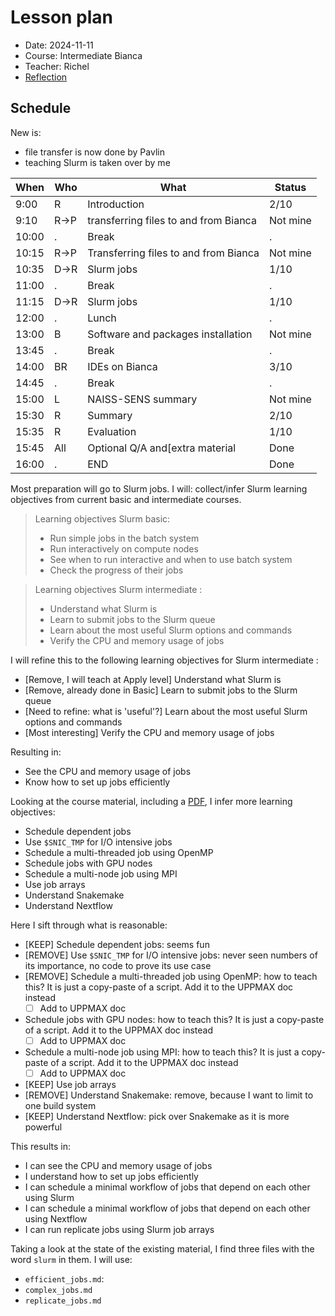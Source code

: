 # Lesson plan

- Date: 2024-11-11
- Course: Intermediate Bianca
- Teacher: Richel
- [Reflection](../../reflections/20241111/20241111_richel.md)

## Schedule

New is:

- file transfer is now done by Pavlin
- teaching Slurm is taken over by me

When | Who  | What                                 |Status
-----|------|--------------------------------------|------
9:00 | R    | Introduction                         |2/10
9:10 | R->P | transferring files to and from Bianca|Not mine
10:00| .    | Break                                |.
10:15| R->P | Transferring files to and from Bianca|Not mine
10:35| D->R | Slurm jobs                           |1/10
11:00| .    | Break                                |.
11:15| D->R | Slurm jobs                           |1/10
12:00| .    | Lunch                                |.
13:00| B    | Software and packages installation   |Not mine
13:45| .    | Break                                |.
14:00| BR   | IDEs on Bianca                       |3/10
14:45| .    | Break                                |.
15:00| L    | NAISS-SENS summary                   |Not mine
15:30| R    | Summary                              |2/10
15:35| R    | Evaluation                           |1/10
15:45| All  | Optional Q/A and[extra material      |Done
16:00| .    | END                                  |Done

Most preparation will go to Slurm jobs. I will:
collect/infer Slurm learning objectives from current
basic and intermediate courses.

> Learning objectives Slurm basic:
>
> - Run simple jobs in the batch system
> - Run interactively on compute nodes
> - See when to run interactive and when to use batch system
> - Check the progress of their jobs

> Learning objectives Slurm intermediate  :
>
> - Understand what Slurm is
> - Learn to submit jobs to the Slurm queue
> - Learn about the most useful Slurm options and commands
> - Verify the CPU and memory usage of jobs

I will refine this to the following learning objectives
for Slurm intermediate  :

- [Remove, I will teach at Apply level] Understand what Slurm is
- [Remove, already done in Basic] Learn to submit jobs to the Slurm queue
- [Need to refine: what is 'useful'?] Learn about the most useful Slurm options and commands
- [Most interesting] Verify the CPU and memory usage of jobs

Resulting in:

- See the CPU and memory usage of jobs
- Know how to set up jobs efficiently

Looking at the course material, including a
[PDF](https://github.com/UPPMAX/bianca_workshops/blob/main/docs/presentations/Bianca-Slurm-2023-12-Diana.pdf),
I infer more learning objectives:

- Schedule dependent jobs
- Use `$SNIC_TMP` for I/O intensive jobs
- Schedule a multi-threaded job using OpenMP
- Schedule jobs with GPU nodes
- Schedule a multi-node job using MPI
- Use job arrays
- Understand Snakemake
- Understand Nextflow

Here I sift through what is reasonable:

- [KEEP] Schedule dependent jobs: seems fun
- [REMOVE] Use `$SNIC_TMP` for I/O intensive jobs: never seen numbers of its
  importance, no code to prove its use case
- [REMOVE] Schedule a multi-threaded job using OpenMP: how to teach this?
  It is just a copy-paste of a script. Add it to the UPPMAX doc instead
  - [ ] Add to UPPMAX doc
- Schedule jobs with GPU nodes: how to teach this?
  It is just a copy-paste of a script. Add it to the UPPMAX doc instead
  - [ ] Add to UPPMAX doc
- Schedule a multi-node job using MPI: how to teach this?
  It is just a copy-paste of a script. Add it to the UPPMAX doc instead
  - [ ] Add to UPPMAX doc
- [KEEP] Use job arrays
- [REMOVE] Understand Snakemake: remove, because I want to limit
  to one build system
- [KEEP] Understand Nextflow: pick over Snakemake as it is more powerful

This results in:

- I can see the CPU and memory usage of jobs
- I understand how to set up jobs efficiently
- I can schedule a minimal workflow of jobs that depend on each other using Slurm
- I can schedule a minimal workflow of jobs that depend on each other using Nextflow
- I can run replicate jobs using Slurm job arrays

Taking a look at the state of the existing material,
I find three files with the word `slurm` in them.
I will use:

- `efficient_jobs.md`:
- `complex_jobs.md`
- `replicate_jobs.md`
